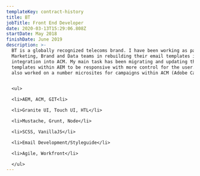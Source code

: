```yaml
---
templateKey: contract-history
title: BT
jobTitle: Front End Developer
date: 2020-03-13T15:29:06.808Z
startDate: May 2018
finishDate: June 2019
description: >-
  BT is a globally recognized telecoms brand. I have been working as part of the
  Marketing, Brand and Data teams in rebuilding their email templates in AEM for
  integration into ACM. My main task has been migrating and updating the email
  templates within AEM to be responsive with more control for the user. I have
  also worked on a number microsites for campaigns within ACM (Adobe Campaign).


  <ul>

  <li>AEM, ACM, GIT<li>

  <li>Granite UI, Touch UI, HTL</li>

  <li>Mustache, Grunt, Node</li>

  <li>SCSS, VanillaJS</li>

  <li>Email Development/Styleguide</li>

  <li>Agile, Workfront</li>

  </ul>
---
```


